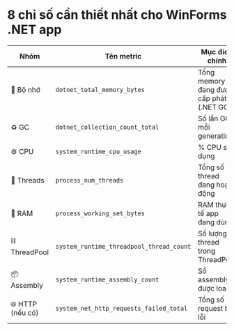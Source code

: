 # 8 chỉ số cần thiết nhất cho WinForms .NET app

| Nhóm             | Tên metric                               | Mục đích chính                           | PromQL                                                |
| ---------------- | ---------------------------------------- | ---------------------------------------- | ----------------------------------------------------------------------------- |
| 🧠 Bộ nhớ        | `dotnet_total_memory_bytes`              | Tổng memory đang được cấp phát (.NET GC) | `dotnet_total_memory_bytes{job=~"$job"}`                              |
| ♻️ GC            | `dotnet_collection_count_total`          | Số lần GC mỗi generation                 | `rate(dotnet_collection_count_total{job=~"$job",generation="0"}[5m])` |
| ⚙️ CPU           | `system_runtime_cpu_usage`               | % CPU sử dụng                            | `system_runtime_cpu_usage{job=~"$job"}`                               |
| 🧵 Threads       | `process_num_threads`                    | Tổng số thread đang hoạt động            | `process_num_threads{job=~"$job"}`                                    |
| 💾 RAM           | `process_working_set_bytes`              | RAM thực tế app đang dùng                | `process_working_set_bytes{job=~"$job"}`                              |
| ⛓ ThreadPool     | `system_runtime_threadpool_thread_count` | Số lượng thread trong ThreadPool         | `system_runtime_threadpool_thread_count{job=~"$job"}`                 |
| 📦 Assembly      | `system_runtime_assembly_count`          | Số assembly được load                    | `system_runtime_assembly_count{job=~"$job"}`                          |
| 🌐 HTTP (nếu có) | `system_net_http_requests_failed_total`  | Tổng số request bị lỗi                   | `rate(system_net_http_requests_failed_total{job=~"$job"}[5m])`        |

